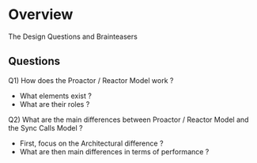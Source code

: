 
# Overview 

The Design Questions and Brainteasers 

## Questions 

Q1) How does the Proactor / Reactor Model work ? 
- What elements exist ? 
- What are their roles ? 

Q2) What are the main differences between Proactor / Reactor Model and the Sync Calls Model ? 
- First, focus on the Architectural difference ? 
- What are then main differences in terms of performance ? 



